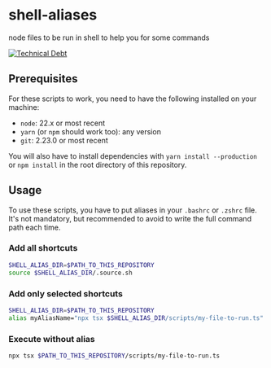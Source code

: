 # shell-aliases

node files to be run in shell to help you for some commands

[![Technical Debt](https://sonarcloud.io/api/project_badges/measure?project=shell-aliases&metric=sqale_index)](https://sonarcloud.io/summary/new_code?id=shell-aliases)

## Prerequisites

For these scripts to work, you need to have the following installed on your machine:
- `node`: 22.x or most recent
- `yarn` (or `npm` should work too): any version
- `git`: 2.23.0 or most recent

You will also have to install dependencies with `yarn install --production` or `npm install` in the root directory of this repository.

## Usage

To use these scripts, you have to put aliases in your `.bashrc` or `.zshrc` file.
It's not mandatory, but recommended to avoid to write the full command path each time.

### Add all shortcuts

```bash
SHELL_ALIAS_DIR=$PATH_TO_THIS_REPOSITORY
source $SHELL_ALIAS_DIR/.source.sh
```

### Add only selected shortcuts

```bash
SHELL_ALIAS_DIR=$PATH_TO_THIS_REPOSITORY
alias myAliasName="npx tsx $SHELL_ALIAS_DIR/scripts/my-file-to-run.ts"
```
### Execute without alias

```bash
npx tsx $PATH_TO_THIS_REPOSITORY/scripts/my-file-to-run.ts
```
